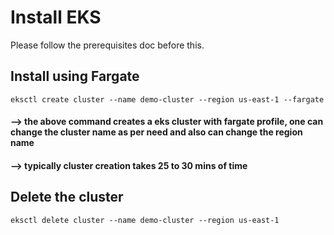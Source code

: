 # Install EKS

Please follow the prerequisites doc before this.

## Install using Fargate

```
eksctl create cluster --name demo-cluster --region us-east-1 --fargate
```
####  --> the above command creates a eks cluster with fargate profile, one can change the cluster name as per need and also can change the region name 
####  --> typically cluster creation takes 25 to 30 mins of time

## Delete the cluster

```
eksctl delete cluster --name demo-cluster --region us-east-1
```




